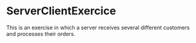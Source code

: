 # ServerClientExercice
This is an exercise in which a server receives several different customers and processes their orders.
